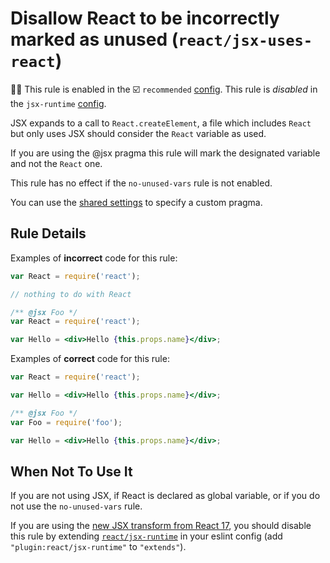 # Disallow React to be incorrectly marked as unused (`react/jsx-uses-react`)

💼🚫 This rule is enabled in the ☑️ `recommended` [config](https://github.com/jsx-eslint/eslint-plugin-react/#shareable-configs). This rule is _disabled_ in the `jsx-runtime` [config](https://github.com/jsx-eslint/eslint-plugin-react/#shareable-configs).

<!-- end auto-generated rule header -->

JSX expands to a call to `React.createElement`, a file which includes `React`
but only uses JSX should consider the `React` variable as used.

If you are using the @jsx pragma this rule will mark the designated variable and not the `React` one.

This rule has no effect if the `no-unused-vars` rule is not enabled.

You can use the [shared settings](/README.md#configuration) to specify a custom pragma.

## Rule Details

Examples of **incorrect** code for this rule:

```js
var React = require('react');

// nothing to do with React
```

```jsx
/** @jsx Foo */
var React = require('react');

var Hello = <div>Hello {this.props.name}</div>;
```

Examples of **correct** code for this rule:

```jsx
var React = require('react');

var Hello = <div>Hello {this.props.name}</div>;
```

```jsx
/** @jsx Foo */
var Foo = require('foo');

var Hello = <div>Hello {this.props.name}</div>;
```

## When Not To Use It

If you are not using JSX, if React is declared as global variable, or if you do not use the `no-unused-vars` rule.

If you are using the [new JSX transform from React 17](https://reactjs.org/blog/2020/09/22/introducing-the-new-jsx-transform.html#removing-unused-react-imports), you should disable this rule by extending [`react/jsx-runtime`](https://github.com/jsx-eslint/eslint-plugin-react/blob/HEAD/index.js#L163-L176) in your eslint config (add `"plugin:react/jsx-runtime"` to `"extends"`).
